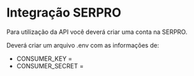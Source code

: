 # Integração SERPRO

Para utilização da API você deverá criar uma conta na SERPRO.

Deverá criar um arquivo .env com as informações de:
- CONSUMER_KEY = 
- CONSUMER_SECRET = 
